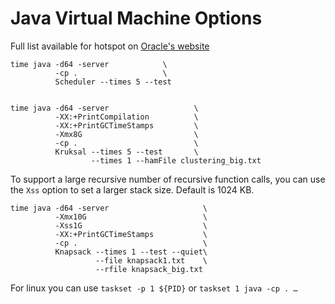 Java Virtual Machine Options
============================

Full list available for hotspot on [Oracle's website](http://docs.oracle.com/javase/8/docs/technotes/tools/unix/java.html)

    time java -d64 -server            \
              -cp .                   \
              Scheduler --times 5 --test
    

    time java -d64 -server                   \
              -XX:+PrintCompilation          \
              -XX:+PrintGCTimeStamps         \
              -Xmx8G                         \
              -cp .                          \
              Kruksal --times 5 --test       \
                      --times 1 --hamFile clustering_big.txt

To support a large recursive number of recursive function calls, you can use the `Xss` option to set a larger stack size. Default is 1024 KB.

    time java -d64 -server                     \
              -Xmx10G                          \
              -Xss1G                           \
              -XX:+PrintGCTimeStamps           \
              -cp .                            \
              Knapsack --times 1 --test --quiet\
                       --file knapsack1.txt    \
                       --rfile knapsack_big.txt

For linux you can use `taskset -p 1 ${PID}` or `taskset 1 java -cp . …`
